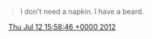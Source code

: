 > I don't need a napkin\. I have a beard\.

<img src="../../media/tweet.ico" width="12" /> [Thu Jul 12 15:58:46 +0000 2012](https://twitter.com/DromerDenker/status/223446311997947904)